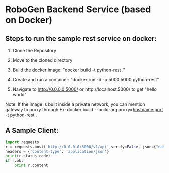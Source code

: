 # RoboGen Backend Service (based on Docker)

## Steps to run the sample rest service on docker:

1. Clone the Repository 

2. Move to the cloned directory

3. Build the docker image: "docker build -t python-rest ."

4. Create and run a container: "docker run -d -p 5000:5000 python-rest"

5. Navigate to http://0.0.0.0:5000/ or http://localhost:5000/ to get "hello world"

Note: If the image is built inside a private network, you can mention gateway to proxy through
      Ex: docker build --build-arg proxy=<hostname:port> -t python-rest .

	  
	  
## A Sample Client:

```python
import requests
r = requests.post('http://0.0.0.0:5000/v1/api',verify=False, json={"name": "naren"})
headers = {'Content-type': 'application/json'}
print(r.status_code)
if r.ok:
    print r.content
```
